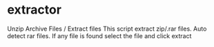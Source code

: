 # extractor
Unzip Archive Files / Extract files
This script extract zip/.rar files. Auto detect rar files.
If any file is found select the file and click extract
